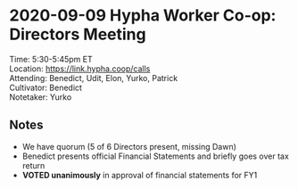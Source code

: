 # 2020-09-09 Hypha Worker Co-op: Directors Meeting

Time:       5:30-5:45pm ET  
Location:   https://link.hypha.coop/calls  
Attending:  Benedict, Udit, Elon, Yurko, Patrick  
Cultivator: Benedict  
Notetaker:  Yurko

## Notes

- We have quorum (5 of 6 Directors present, missing Dawn)
- Benedict presents official Financial Statements and briefly goes over tax return
- **VOTED unanimously** in approval of financial statements for FY1
